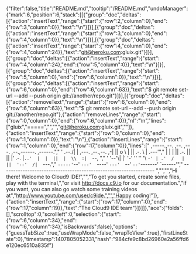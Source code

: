 {"filter":false,"title":"README.md","tooltip":"/README.md","undoManager":{"mark":6,"position":6,"stack":[[{"group":"doc","deltas":[{"action":"insertText","range":{"start":{"row":2,"column":0},"end":{"row":3,"column":0}},"text":"\n"}]}],[{"group":"doc","deltas":[{"action":"insertText","range":{"start":{"row":3,"column":0},"end":{"row":4,"column":0}},"text":"\n"}]}],[{"group":"doc","deltas":[{"action":"insertText","range":{"start":{"row":4,"column":0},"end":{"row":4,"column":24}},"text":"git@heroku.com:gluix.git"}]}],[{"group":"doc","deltas":[{"action":"insertText","range":{"start":{"row":4,"column":24},"end":{"row":5,"column":0}},"text":"\n"}]}],[{"group":"doc","deltas":[{"action":"insertText","range":{"start":{"row":5,"column":0},"end":{"row":6,"column":0}},"text":"\n"}]}],[{"group":"doc","deltas":[{"action":"insertText","range":{"start":{"row":6,"column":0},"end":{"row":6,"column":63}},"text":"$ git remote set-url --add --push origin git://another/repo.git"}]}],[{"group":"doc","deltas":[{"action":"removeText","range":{"start":{"row":6,"column":0},"end":{"row":6,"column":63}},"text":"$ git remote set-url --add --push origin git://another/repo.git"},{"action":"removeLines","range":{"start":{"row":0,"column":0},"end":{"row":6,"column":0}},"nl":"\n","lines":["gluix","=====","","","git@heroku.com:gluix.git",""]},{"action":"insertText","range":{"start":{"row":0,"column":0},"end":{"row":1,"column":0}},"text":"\n"},{"action":"insertLines","range":{"start":{"row":1,"column":0},"end":{"row":17,"column":0}},"lines":["    ,-----.,--.                  ,--. ,---.   ,--.,------.  ,------.","    '  .--./|  | ,---. ,--.,--. ,-|  || o   \\  |  ||  .-.  \\ |  .---'","    |  |    |  || .-. ||  ||  |' .-. |`..'  |  |  ||  |  \\  :|  `--, ","    '  '--'\\|  |' '-' ''  ''  '\\ `-' | .'  /   |  ||  '--'  /|  `---.","     `-----'`--' `---'  `----'  `---'  `--'    `--'`-------' `------'","    ----------------------------------------------------------------- ","","","Hi there! Welcome to Cloud9 IDE!","","To get you started, create some files, play with the terminal,","or visit http://docs.c9.io for our documentation.","If you want, you can also go watch some training videos at","http://www.youtube.com/user/c9ide.","","Happy coding!"]},{"action":"insertText","range":{"start":{"row":17,"column":0},"end":{"row":17,"column":19}},"text":"The Cloud9 IDE team"}]}]]},"ace":{"folds":[],"scrolltop":0,"scrollleft":0,"selection":{"start":{"row":6,"column":34},"end":{"row":6,"column":34},"isBackwards":false},"options":{"guessTabSize":true,"useWrapMode":false,"wrapToView":true},"firstLineState":0},"timestamp":1407805052331,"hash":"984cfe9c8bd26960e2a56ffd6e120ec6510a835f"}
